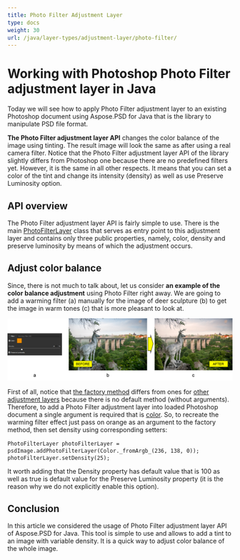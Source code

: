 ```yaml
---
title: Photo Filter Adjustment Layer
type: docs
weight: 30
url: /java/layer-types/adjustment-layer/photo-filter/
---
```


# Working with Photoshop Photo Filter adjustment layer in Java

Today we will see how to apply Photo Filter adjustment layer to an existing Photoshop document using Aspose.PSD for Java that is the library to manipulate PSD file format.

**The Photo Filter adjustment layer API** changes the color balance of the image using tinting. The result image will look the same as after using a real camera filter. Notice that the Photo Filter adjustment layer API of the library slightly differs from Photoshop one because there are no predefined filters yet. However, it is the same in all other respects. It means that you can set a color of the tint and change its intensity (density) as well as use Preserve Luminosity option.

## API overview

The Photo Filter adjustment layer API is fairly simple to use. There is the main [PhotoFilterLayer](https://apireference.aspose.com/psd/java/com.aspose.psd.fileformats.psd.layers.adjustmentlayers/photofilterlayer) class that serves as entry point to this adjustment layer and contains only three public properties, namely, color, density and preserve luminosity by means of which the adjustment occurs.

## Adjust color balance

Since, there is not much to talk about, let us consider **an example of the color balance adjustment** using Photo Filter right away. We are going to add a warming filter (a) manually for the image of deer sculpture (b) to get the image in warm tones (c) that is more pleasant to look at.

![Photo Filter Adjustment Layer Example](photo-filter-adjustment-layer-figure-1.png)

First of all, notice that [the factory method](https://apireference.aspose.com/psd/java/com.aspose.psd.fileformats.psd/PsdImage#addPhotoFilterLayer-com.aspose.psd.Color-) differs from ones for [other adjustment layers](https://docs.aspose.com/display/psdjava/PSD+Adjustment+Layers) because there is no default method (without arguments). Therefore, to add a Photo Filter adjustment layer into loaded Photoshop document a single argument is required that is [color](https://apireference.aspose.com/psd/java/com.aspose.psd/Color). So, to recreate the warming filter effect just pass on orange as an argument to the factory method, then set density using corresponding setters:

    PhotoFilterLayer photoFilterLayer = psdImage.addPhotoFilterLayer(Color._fromArgb_(236, 138, 0));
    photoFilterLayer.setDensity(25);

It worth adding that the Density property has default value that is 100 as well as true is default value for the Preserve Luminosity property (it is the reason why we do not explicitly enable this option).

## Conclusion

In this article we considered the usage of Photo Filter adjustment layer API of Aspose.PSD for Java. This tool is simple to use and allows to add a tint to an image with variable density. It is a quick way to adjust color balance of the whole image.